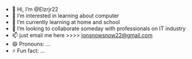 - 👋 Hi, I’m @Elzrjr22
- 👀 I’m interested in learning about computer
- 🌱 I’m currently learning at home and school
- 💞️ I’m looking to collaborate someday with professionals on IT industry
- 📫 just email me here >>>> jonsnowsnow22@gmail.com
- 😄 Pronouns: ...
- ⚡ Fun fact: ...

<!---
Elzrjr22/Elzrjr22 is a ✨ special ✨ repository because its `README.md` (this file) appears on your GitHub profile.
You can click the Preview link to take a look at your changes.
--->
